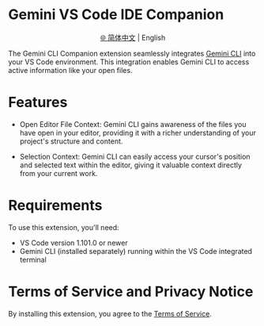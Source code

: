 # Gemini VS Code IDE Companion

<p align="center">
  <a href="../../i18n/chinese/packages/vscode-ide-companion/README.md">🌐 简体中文</a> | English
</p>

The Gemini CLI Companion extension seamlessly integrates [Gemini CLI](https://github.com/google-gemini/gemini-cli) into your VS Code environment. This integration enables Gemini CLI to access active information like your open files.

# Features

- Open Editor File Context: Gemini CLI gains awareness of the files you have open in your editor, providing it with a richer understanding of your project's structure and content.

- Selection Context: Gemini CLI can easily access your cursor's position and selected text within the editor, giving it valuable context directly from your current work.

# Requirements

To use this extension, you'll need:

- VS Code version 1.101.0 or newer
- Gemini CLI (installed separately) running within the VS Code integrated terminal

# Terms of Service and Privacy Notice

By installing this extension, you agree to the [Terms of Service](https://github.com/google-gemini/gemini-cli/blob/main/docs/tos-privacy.md).
